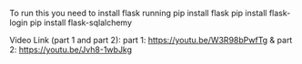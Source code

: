 To run this you need to install flask running 
pip install flask
pip install flask-login
pip install flask-sqlalchemy

Video Link (part 1 and part 2): part 1: https://youtu.be/W3R98bPwfTg & part 2: https://youtu.be/Jvh8-1wbJkg
